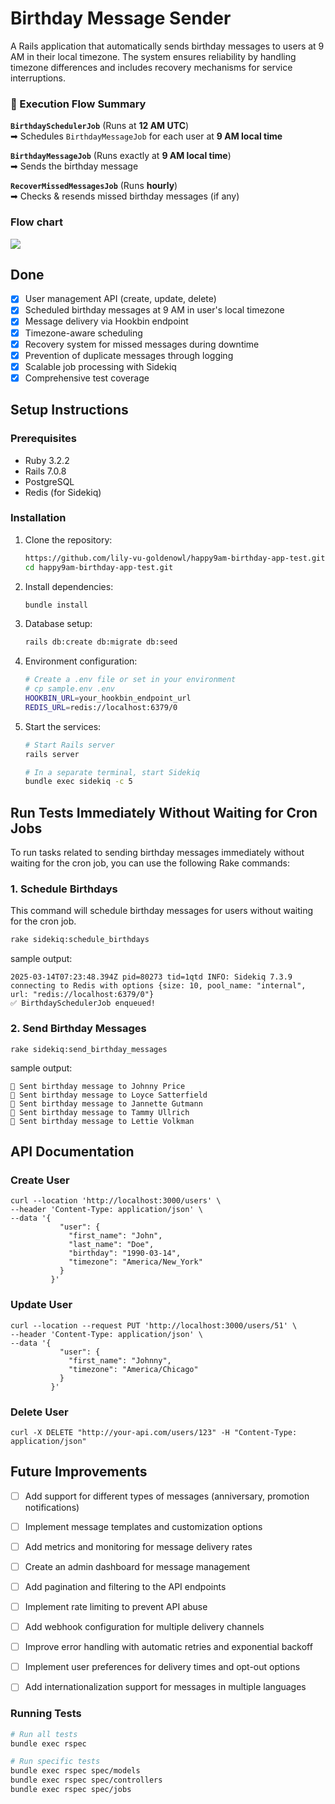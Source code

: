 # Birthday Message Sender

A Rails application that automatically sends birthday messages to users at 9 AM in their local timezone. The system ensures reliability by handling timezone differences and includes recovery mechanisms for service interruptions.
### 🚀 Execution Flow Summary

**`BirthdaySchedulerJob`** (Runs at **12 AM UTC**)  
➡ Schedules `BirthdayMessageJob` for each user at **9 AM local time**

**`BirthdayMessageJob`** (Runs exactly at **9 AM local time**)  
➡ Sends the birthday message

**`RecoverMissedMessagesJob`** (Runs **hourly**)  
➡ Checks & resends missed birthday messages (if any)

### Flow chart
[![](https://mermaid.ink/img/pako:eNqlVMt22jAQ_ZU53nRDEggPA6dNDzEhkISEQLJoDQthD9iNLaWSnMYF_r2yZBvaJKtqAZ7R3DuaOyNtLI_5aHWtNSfPATz05xTU6rkzSbhcwNHR2bZ22q1WoTeGxwdnC-fuechl4JN05gXoJxHyK7ZcGNy5BgwYByReAIlAvgXHLSKhgI5RCLJGBYTPS34GREInTxIxj0QgwxhzTifjhL47C318Cn_CfYJJtmd2-zpj7z38Fi7ctwlz1gvNOtg4AXpPEK4gNhH5eSKOxE9BIJUgmSL4ujO4gc73DcUWLt0L6i8O3bdsC0N3htQv6V5CAkPGnpYhzUOHOvNoL8pfmVdKO4qvElIkPEeMNOKyKPnKHbKERyk4nFHdIrh2p-ixF-TjUAj082rFvtzr9xpzsxkJU512fBKwzOXKVTiogzKp1Sh0uCkLHh_IcLNX53bjJJxr_VQvDOHZl3faVDDe7rF3RsOPpiWMY_RDIjFKF4fY7DST_xu2OzNsxpgUhjFFsjS3pDcZwaMSDMaEKuJYFWkisnXvZlvCYVRyFqnbYS6RowZK4snjs6_-tjAtj3kyRVGc-EfZL82kgX2MMEPMXIdQDyMoov1_wqeHR8_W7NCh9HxTRz4zKYzRCwgNRbwH64Ex_TTqwt1-0zgmHzPnkkPWxpCuYRCxX3t4fvf0b34bPqbKdXrLot-a4nUo8VbFipHHJPTVo7bJ3HNLBqpHc6urPn1ckSSSc2tOdyqUJJLNUupZ3RWJBFYszpJ1UFqJ7lY_JOoocel9JvQ7Y8qWPDGm1d1Yr1b3yG4dNxunjXanWbXtdrVpV6xUuevt6nHHrrU67XqrVm21O7uK9Vsz1I7rTbvRajRsu3XaqTcb9u4PO8q1Mw?type=png)](https://mermaid.live/edit#pako:eNqlVMt22jAQ_ZU53nRDEggPA6dNDzEhkISEQLJoDQthD9iNLaWSnMYF_r2yZBvaJKtqAZ7R3DuaOyNtLI_5aHWtNSfPATz05xTU6rkzSbhcwNHR2bZ22q1WoTeGxwdnC-fuechl4JN05gXoJxHyK7ZcGNy5BgwYByReAIlAvgXHLSKhgI5RCLJGBYTPS34GREInTxIxj0QgwxhzTifjhL47C318Cn_CfYJJtmd2-zpj7z38Fi7ctwlz1gvNOtg4AXpPEK4gNhH5eSKOxE9BIJUgmSL4ujO4gc73DcUWLt0L6i8O3bdsC0N3htQv6V5CAkPGnpYhzUOHOvNoL8pfmVdKO4qvElIkPEeMNOKyKPnKHbKERyk4nFHdIrh2p-ixF-TjUAj082rFvtzr9xpzsxkJU512fBKwzOXKVTiogzKp1Sh0uCkLHh_IcLNX53bjJJxr_VQvDOHZl3faVDDe7rF3RsOPpiWMY_RDIjFKF4fY7DST_xu2OzNsxpgUhjFFsjS3pDcZwaMSDMaEKuJYFWkisnXvZlvCYVRyFqnbYS6RowZK4snjs6_-tjAtj3kyRVGc-EfZL82kgX2MMEPMXIdQDyMoov1_wqeHR8_W7NCh9HxTRz4zKYzRCwgNRbwH64Ex_TTqwt1-0zgmHzPnkkPWxpCuYRCxX3t4fvf0b34bPqbKdXrLot-a4nUo8VbFipHHJPTVo7bJ3HNLBqpHc6urPn1ckSSSc2tOdyqUJJLNUupZ3RWJBFYszpJ1UFqJ7lY_JOoocel9JvQ7Y8qWPDGm1d1Yr1b3yG4dNxunjXanWbXtdrVpV6xUuevt6nHHrrU67XqrVm21O7uK9Vsz1I7rTbvRajRsu3XaqTcb9u4PO8q1Mw)

## Done

- [x] User management API (create, update, delete)
- [x] Scheduled birthday messages at 9 AM in user's local timezone
- [x] Message delivery via Hookbin endpoint
- [x] Timezone-aware scheduling
- [x] Recovery system for missed messages during downtime
- [x] Prevention of duplicate messages through logging
- [x] Scalable job processing with Sidekiq
- [x] Comprehensive test coverage

## Setup Instructions

### Prerequisites

- Ruby 3.2.2
- Rails 7.0.8
- PostgreSQL
- Redis (for Sidekiq)

### Installation

1. Clone the repository:
   ```bash
   https://github.com/lily-vu-goldenowl/happy9am-birthday-app-test.git
   cd happy9am-birthday-app-test.git
   ```

2. Install dependencies:
   ```bash
   bundle install
   ```

3. Database setup:
   ```bash
   rails db:create db:migrate db:seed
   ```

4. Environment configuration:
   ```bash
   # Create a .env file or set in your environment
   # cp sample.env .env
   HOOKBIN_URL=your_hookbin_endpoint_url
   REDIS_URL=redis://localhost:6379/0
   ```

5. Start the services:
   ```bash
   # Start Rails server
   rails server

   # In a separate terminal, start Sidekiq
   bundle exec sidekiq -c 5
   ```
## Run Tests Immediately Without Waiting for Cron Jobs

To run tasks related to sending birthday messages immediately without waiting for the cron job, you can use the following Rake commands:

### 1. Schedule Birthdays
This command will schedule birthday messages for users without waiting for the cron job.

```bash
rake sidekiq:schedule_birthdays
```
sample output:
```log
2025-03-14T07:23:48.394Z pid=80273 tid=1qtd INFO: Sidekiq 7.3.9 connecting to Redis with options {size: 10, pool_name: "internal", url: "redis://localhost:6379/0"}
✅ BirthdaySchedulerJob enqueued!
```
### 2. Send Birthday Messages
```log
rake sidekiq:send_birthday_messages
```

sample output:
```
🎉 Sent birthday message to Johnny Price
🎉 Sent birthday message to Loyce Satterfield
🎉 Sent birthday message to Jannette Gutmann
🎉 Sent birthday message to Tammy Ullrich
🎉 Sent birthday message to Lettie Volkman
```



## API Documentation

### Create User
```shell
curl --location 'http://localhost:3000/users' \
--header 'Content-Type: application/json' \
--data '{
           "user": {
             "first_name": "John",
             "last_name": "Doe",
             "birthday": "1990-03-14",
             "timezone": "America/New_York"
           }
         }'
```

### Update User
```
curl --location --request PUT 'http://localhost:3000/users/51' \
--header 'Content-Type: application/json' \
--data '{
           "user": {
             "first_name": "Johnny",
             "timezone": "America/Chicago"
           }
         }'
```

### Delete User
```
curl -X DELETE "http://your-api.com/users/123" -H "Content-Type: application/json"
```

## Future Improvements
- [ ] Add support for different types of messages (anniversary, promotion notifications)
- [ ] Implement message templates and customization options
- [ ] Add metrics and monitoring for message delivery rates
- [ ] Create an admin dashboard for message management
- [ ] Add pagination and filtering to the API endpoints
- [ ] Implement rate limiting to prevent API abuse
- [ ] Add webhook configuration for multiple delivery channels
- [ ] Improve error handling with automatic retries and exponential backoff
- [ ] Implement user preferences for delivery times and opt-out options
- [ ] Add internationalization support for messages in multiple languages


### Running Tests

```bash
# Run all tests
bundle exec rspec

# Run specific tests
bundle exec rspec spec/models
bundle exec rspec spec/controllers
bundle exec rspec spec/jobs
```